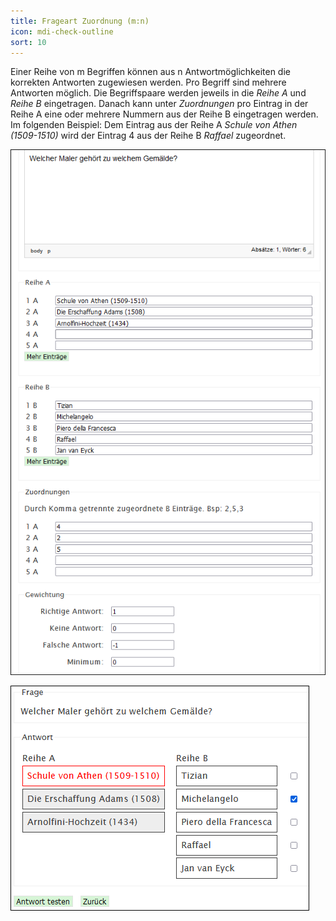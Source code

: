 ```yaml
---
title: Frageart Zuordnung (m:n)
icon: mdi-check-outline
sort: 10
---
```




Einer Reihe von m Begriffen können aus n Antwortmöglichkeiten die korrekten Antworten zugewiesen werden. Pro Begriff sind mehrere Antworten möglich. Die Begriffspaare werden jeweils in die _Reihe A_ und _Reihe B_ eingetragen. Danach kann unter _Zuordnungen_ pro Eintrag in der Reihe A eine oder mehrere Nummern aus der Reihe B eingetragen werden. Im folgenden Beispiel: Dem Eintrag aus der Reihe A _Schule von Athen (1509-1510)_ wird der Eintrag 4 aus der Reihe B _Raffael_ zugeordnet.  

![](./Beispiel_9_1_zuordnungMN.png)

![](./Beispiel_9_2_zuordnungMN.png)